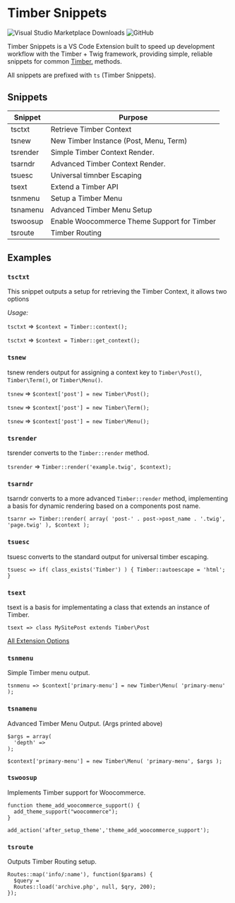 # Timber Snippets

![Visual Studio Marketplace Downloads](https://img.shields.io/visual-studio-marketplace/d/jdcreations.timber-snippets?color=%234D8AB3&label=VS%20Marketplace%20Downloads)
![GitHub](https://img.shields.io/github/license/Jdevx97/Timber-Snippets?color=rgb%2854%2C%20237%2C%2017%29)

Timber Snippets is a VS Code Extension built to speed up development workflow with the Timber + Twig framework, providing simple, reliable snippets for common [Timber.](https://timber.github.io/docs) methods.

All snippets are prefixed with `ts` (Timber Snippets).

## Snippets

| Snippet  | Purpose                                     |
| -------- | ------------------------------------------- |
| tsctxt   | Retrieve Timber Context                     |
| tsnew    | New Timber Instance (Post, Menu, Term)      |
| tsrender | Simple Timber Context Render.               |
| tsarndr  | Advanced Timber Context Render.             |
| tsuesc   | Universal timnber Escaping                  |
| tsext    | Extend a Timber API                         |
| tsnmenu  | Setup a Timber Menu                         |
| tsnamenu | Advanced Timber Menu Setup                  |
| tswoosup | Enable Woocommerce Theme Support for Timber |
| tsroute  | Timber Routing                              |

## Examples

### `tsctxt`

This snippet outputs a setup for retrieving the Timber Context, it allows two options

*Usage:*

`tsctxt` => `$context = Timber::context();`

`tsctxt` => `$context = Timber::get_context();`

### `tsnew`

tsnew renders output for assigning a context key to `Timber\Post()`, `Timber\Term()`, or `Timber\Menu()`.

`tsnew` => `$context['post'] = new Timber\Post();`

`tsnew` => `$context['post'] = new Timber\Term();`

`tsnew` => `$context['post'] = new Timber\Menu();`

### `tsrender`

tsrender converts to the `Timber::render` method.

`tsrender` => `Timber::render('example.twig', $context);`

### `tsarndr`

tsarndr converts to a more advanced `Timber::render` method, implementing a basis for dynamic rendering based on a components post name.

`tsarnr => Timber::render( array( 'post-' . post->post_name . '.twig', 'page.twig' ), $context );`

### `tsuesc`

tsuesc converts to the standard output for universal timber escaping.

`tsuesc => if( class_exists('Timber') ) { Timber::autoescape = 'html'; }`

### `tsext`

tsext is a basis for implementating a class that extends an instance of Timber.

`tsext => class MySitePost extends Timber\Post`

[All Extension Options](https://timber.github.io/docs/reference/)

### `tsnmenu`

Simple Timber menu output.

`tsnmenu => $context['primary-menu'] = new Timber\Menu( 'primary-menu' );`

### `tsnamenu`

Advanced Timber Menu Output. (Args printed above)

```
$args = array(
  'depth' =>
);

$context['primary-menu'] = new Timber\Menu( 'primary-menu', $args );
```

### `tswoosup`

Implements Timber support for Woocommerce.

```
function theme_add_woocommerce_support() {
  add_theme_support("woocommerce");
}

add_action('after_setup_theme','theme_add_woocommerce_support');
````
### `tsroute`

Outputs Timber Routing setup.

```
Routes::map('info/:name'), function($params) {
  $query =
  Routes::load('archive.php', null, $qry, 200);
});
```
